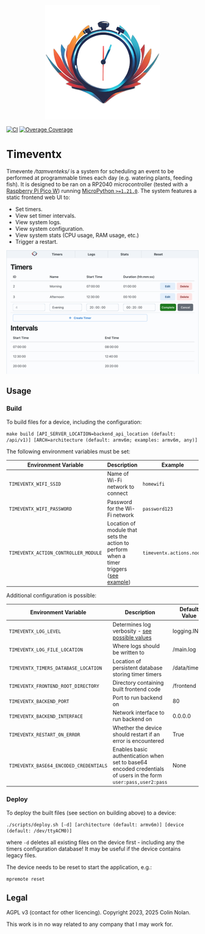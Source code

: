 <p align="center">
    <img alt="Timeventx Logo" src="docs/logo.png" width="300px"/>
</p>

[![CI](https://github.com/colin-nolan/garden-watering/actions/workflows/ci.yml/badge.svg)](https://github.com/colin-nolan/garden-watering/actions/workflows/ci.yml) [![Overage Coverage](https://codecov.io/gh/colin-nolan/timeventx/graph/badge.svg?token=UKCB5SVPED)](https://codecov.io/gh/colin-nolan/timeventx)

# Timeventx

Timevente */taɪmventeks/* is a system for scheduling an event to be performed at programmable times each day (e.g. watering plants, feeding fish). It is designed to be ran on a RP2040 microcontroller (tested with a [Raspberry Pi Pico W](https://www.raspberrypi.com/products/raspberry-pi-pico/)) running [MicroPython `>=1.21.0`](https://micropython.org/download/RPI_PICO_W/). The system features a static frontend web UI to:

- Set timers.
- View set timer intervals.
- View system logs.
- View system configuration.
- View system stats (CPU usage, RAM usage, etc.)
- Trigger a restart.

![Screenshot of web UI](docs/frontend.png)

## Usage

### Build

To build files for a device, including the configuration:

```text
make build [API_SERVER_LOCATION=backend_api_location (default: /api/v1)] [ARCH=architecture (default: armv6m; examples: armv6m, any)]
```

The following environment variables must be set:

| Environment Variable                 | Description                                                                                                                 | Example                  |
| ------------------------------------ | --------------------------------------------------------------------------------------------------------------------------- | ------------------------ |
| `TIMEVENTX_WIFI_SSID`                | Name of Wi-Fi network to connect                                                                                            | `homewifi`               |
| `TIMEVENTX_WIFI_PASSWORD`            | Password for the Wi-Fi network                                                                                              | `password123`            |
| `TIMEVENTX_ACTION_CONTROLLER_MODULE` | Location of module that sets the action to perform when a timer triggers ([see example](backend/timeventx/actions/noop.py)) | `timeventx.actions.noop` |

Additional configuration is possible:

| Environment Variable                   | Description                                                                                                     | Default Value |
| -------------------------------------- | --------------------------------------------------------------------------------------------------------------- | ------------- |
| `TIMEVENTX_LOG_LEVEL`                  | Determines log verbosity - [see possible values](https://docs.python.org/3/library/logging.html#logging-levels) | logging.INFO  |
| `TIMEVENTX_LOG_FILE_LOCATION`          | Where logs should be written to                                                                                 | /main.log     |
| `TIMEVENTX_TIMERS_DATABASE_LOCATION`   | Location of persistent database storing timer timers                                                            | /data/timers  |
| `TIMEVENTX_FRONTEND_ROOT_DIRECTORY`    | Directory containing built frontend code                                                                        | /frontend     |
| `TIMEVENTX_BACKEND_PORT`               | Port to run backend on                                                                                          | 80            |
| `TIMEVENTX_BACKEND_INTERFACE`          | Network interface to run backend on                                                                             | 0.0.0.0       |
| `TIMEVENTX_RESTART_ON_ERROR`           | Whether the device should restart if an error is encountered                                                    | True          |
| `TIMEVENTX_BASE64_ENCODED_CREDENTIALS` | Enables basic authentication when set to base64 encoded credentials of users in the form `user:pass,user2:pass` | None          |

### Deploy

To deploy the built files (see section on building above) to a device:

```shell
./scripts/deploy.sh [-d] [architecture (default: armv6m)] [device (default: /dev/ttyACM0)]
```

where `-d` deletes all existing files on the device first - including any the timers configuration database! It may be useful if the device contains legacy files.

The device needs to be reset to start the application, e.g.:

```shell
mpremote reset
```

## Legal

AGPL v3 (contact for other licencing). Copyright 2023, 2025 Colin Nolan.

This work is in no way related to any company that I may work for.
